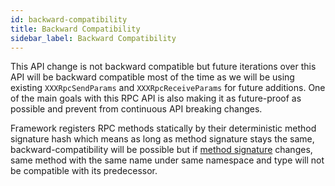 ```yaml
---
id: backward-compatibility
title: Backward Compatibility
sidebar_label: Backward Compatibility
---
```



This API change is not backward compatible but future iterations over this API will be backward compatible most of the time as we will be using existing `XXXRpcSendParams` and `XXXRpcReceiveParams` for future additions. One of the main goals with this RPC API is also making it as future-proof as possible and prevent from continuous API breaking changes.

Framework registers RPC methods statically by their deterministic method signature hash which means as long as method signature stays the same, backward-compatibility will be possible but if [method signature](https://docs.microsoft.com/en-us/dotnet/csharp/programming-guide/classes-and-structs/methods#method-signatures) changes, same method with the same name under same namespace and type will not be compatible with its predecessor.